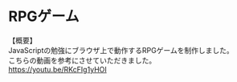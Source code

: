 # RPGゲーム  
【概要】  
JavaScriptの勉強にブラウザ上で動作するRPGゲームを制作しました。  
こちらの動画を参考にさせていただきました。  
https://youtu.be/RKcFIg1yHOI
